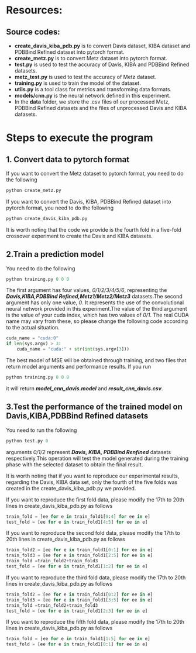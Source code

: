 # Resources:
## Source codes:
- **create_davis_kiba_pdb.py** is to convert Davis dataset, KIBA dataset and PDBBind Refined dataset into pytorch format.
- **create_metz.py** is to convert Metz dataset into pytorch format.
- **test.py** is used to test the accuracy of Davis, KIBA and PDBBind Refined datasets.
- **metz_test.py** is used to test the accuracy of Metz dataset.
- **training.py** is used to train the model of the dataset.
- **utils.py** is a tool class for metrics and transforming data formats.
- **models/cnn.py** is the neural network defined in this experiment.
- In the **data** folder, we store the .csv files of our processed Metz, PDBBind Refined datasets and the files of unprocessed Davis and KIBA datasets.
# Steps to execute the program
## 1. Convert data to pytorch format
If you want to convert the Metz dataset to pytorch format, you need to do the following 
``` python
python create_metz.py
```
If you want to convert the Davis, KIBA, PDBBind Refined dataset into pytorch format, you need to do the following
``` python
python create_davis_kiba_pdb.py
```
It is worth noting that the code we provide is the fourth fold in a five-fold crossover experiment to create the Davis and KIBA datasets.
## 2.Train a prediction model
You need to do the following
``` python
python training.py 0 0 0
```
The first argument has four values, *0/1/2/3/4/5/6*, representing the ***Davis,KIBA,PDBBind Refined,Metz1/Metz2/Metz3*** datasets.The second argument has only one value, 
*0*. It represents the use of the convolutional neural network provided in this experiment.The value of the third argument is the value of your cuda index, which has two values of *0/1*. The real CUDA name may vary from these, so please change the following code according to the actual situation.
``` python
cuda_name = "cuda:0"
if len(sys.argv) > 3:
    cuda_name = "cuda:" + str(int(sys.argv[3]))
```
The best model of MSE will be obtained through training, and two files that return model arguments and performance results. If you run 
``` python
python training.py 0 0 0
````
it will return ***model_cnn_davis.model*** and ***result_cnn_davis.csv***.
## 3.Test the performance of the trained model on Davis,KIBA,PDBBind Refined datasets
You need to run the following 
``` python
python test.py 0
```
arguments *0/1/2* represent ***Davis, KIBA, PDBBind Renfined*** datasets respectively.This operation will test the model generated during the training phase with the selected dataset to obtain the final result.

It is worth noting that if you want to reproduce our experimental results, regarding the Davis, KIBA data set, only the fourth of the five folds was created in the create_davis_kiba_pdb.py we provided.

If you want to reproduce the first fold data, please modify the 17th to 20th lines in create_davis_kiba_pdb.py as follows
``` python
train_fold = [ee for e in train_fold1[0:4] for ee in e]
test_fold = [ee for e in train_fold1[4:5] for ee in e]
```
If you want to reproduce the second fold data, please modify the 17th to 20th lines in create_davis_kiba_pdb.py as follows
``` python
train_fold2 = [ee for e in train_fold1[0:1] for ee in e]
train_fold3 = [ee for e in train_fold1[2:5] for ee in e]
train_fold =train_fold2+train_fold3
test_fold = [ee for e in train_fold1[1:2] for ee in e]
```

If you want to reproduce the third fold data, please modify the 17th to 20th lines in create_davis_kiba_pdb.py as follows
``` python
train_fold2 = [ee for e in train_fold1[0:2] for ee in e]
train_fold3 = [ee for e in train_fold1[3:5] for ee in e]
train_fold =train_fold2+train_fold3
test_fold = [ee for e in train_fold1[2:3] for ee in e]
```
If you want to reproduce the fifth fold data, please modify the 17th to 20th lines in create_davis_kiba_pdb.py as follows
``` python
train_fold = [ee for e in train_fold1[1:5] for ee in e]
test_fold = [ee for e in train_fold1[0:1] for ee in e]
```
